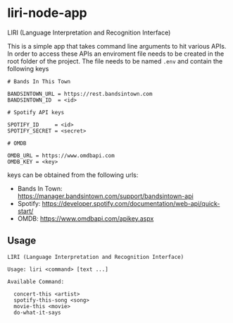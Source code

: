# liri-node-app

LIRI (Language Interpretation and Recognition Interface)

This is a simple app that takes command line arguments to hit various APIs. In order to access these APIs an enviroment file needs to be created in the root folder of the project. The file needs to be named `.env` and contain the following keys

```
# Bands In This Town

BANDSINTOWN_URL = https://rest.bandsintown.com
BANDSINTOWN_ID  = <id>

# Spotify API keys

SPOTIFY_ID     = <id>
SPOTIFY_SECRET = <secret>

# OMDB

OMDB_URL = https://www.omdbapi.com
OMDB_KEY = <key>
```

keys can be obtained from the following urls:

- Bands In Town: https://manager.bandsintown.com/support/bandsintown-api
- Spotify: https://developer.spotify.com/documentation/web-api/quick-start/
- OMDB: https://www.omdbapi.com/apikey.aspx

## Usage

```
LIRI (Language Interpretation and Recognition Interface)

Usage: liri <command> [text ...]

Available Command:

  concert-this <artist>
  spotify-this-song <song>
  movie-this <movie>
  do-what-it-says
```
